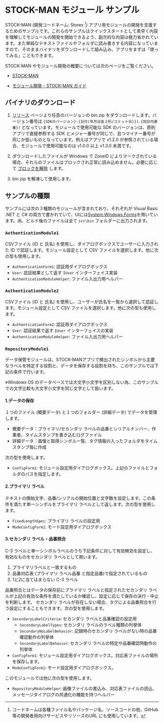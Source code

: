 # STOCK-MAN モジュール サンプル

STOCK-MAN   (開発コードネーム: Storex [^1]) アプリ用モジュールの開発を支援するためのサンプルです。これらのサンプルはクイックスタートとして素早く内容を理解してモジュールの開発を開始できるよう、副次的な内容は極力省かれています。また単純なテキストファイルやフォルダに読み書きする内容になっていますので、そのままバイナリをダウンロードして組み込み、アプリをまずは「使ってみる」こともできます。



STOCK-MAN やモジュール開発の概要については次のページをご覧ください。

- [STOCK-MAN](https://docs.serevo.net/stockman) 

- [モジュール開発 - STOCK-MAN ガイド](https://docs.serevo.net/stockman/modules-dev)

  

[^1]: コードネームは各種ファイル名やパッケージ名、ソースコードの他、GitHub 等の開発者用向けサービスやリソースのURL にも使用しています。

 

## バイナリのダウンロード

1. [リリース](https://github.com/serevo/storex-samples/releases) ページより任意のバージョンの bin.zip をダウンロードします。バージョン番号は `{SDKのバージョン}-{日付(年月日各２桁/コミット日)}(.{同日内連番})` となっています。モジュールで使用可能な SDK のバージョンは、原則アプリで直接参照する SDK とメジャー番号が同じで、且つマイナー番号が同じか低いものとなっています。例えばアプリで v1.2.0 が参照されている場合、モジュールで使用可能なのは v1.0.0 以上 v1.3.0 未満です。

2. ダウンロードしたファイルが Windows で ZoneID によりマークされている場合、それらのファイルはブロックされ正常に読み込めません。必要に応じて [ブロックを解除](https://learn.microsoft.com/ja-jp/deployoffice/security/internet-macros-blocked#guidance-on-allowing-vba-macros-to-run-in-files-you-trust) します。
3. bin.zip を解凍して使用します。



## サンプルの種類

サンプルには次の３種類のモジュールが含まれており、それぞれが Visual Basic .NET と C# の両方で書かれていて、UIには[System.Windows.Forms](https://learn.microsoft.com/ja-jp/dotnet/api/system.windows.forms.form?view=windowsdesktop-7.0)を用いています。尚、ビルド後のファイルは全て `src\bin` フォルダーに出力されます。




### `AuthenticationModule1`

CSVファイル (ID と 氏名)  を使用し、ダイアログボックスでユーザーに入力された ID で認証します。モジュール設定として CSV ファイルを選択します。他に次の型も使用します。
  - `AuthenticationForm1`: 認証用ダイアログボックス
  - `User`:  認証結果として返す `IUser` インターフェイス実装
  - `AuthenticationModuleHelper`:  ファイル入出力用ヘルパー



### `AuthenticationModule2`

CSVファイル (ID と 氏名)  を使用し、ユーザーが氏名を一覧から選択して認証します。モジュール設定として CSV ファイルを選択します。他に次の型も使用します。

  - `AuthenticationForm2`: 認証用ダイアログボックス
  - `User`:  認証結果で返す `IUser` インターフェイスの実装
  - `AuthenticationModuleHelper`:  ファイル入出力用ヘルパー



### `RepositoryModule1`

データ保管モジュールは、STOCK-MANアプリで検出されたシンボルから主要なラベルを特定する役割と、データを保存する役割を持ち、このサンプルでは下記の条件で行います。

※Windows OS のデータベースでは大文字小文字を区別しない為、このサンプルでの文字比較も大文字小文字を同じ文字として扱います。

#### 1.データの保存
１つのファイル (概要データ) と１つのフォルダー (詳細データ) でデータを管理します。
 - 概要データ：プライマリ/セカンダリ ラベルの品番とシリアルナンバー、作業者、タイムスタンプを書き込むログファイル
 - 詳細データ：画像と取得シンボル一覧、タグ情報の入ったフォルダをタイムスタンプ毎に作成

 次の型を使用します。

 - `ConfigForm1`: モジュール設定用ダイアログボックス。上記のファイルとフォルダのパスを指定します。

#### 2.プライマリ ラベル
 テキストの開始文字、品番/シリアルの開始位置と文字数を設定します。この条件を満たす単一シンボルをプライマリ ラベルとして返します。次の型を使用します。

 - `FixedLengthSpec`: プライマリ ラベルの設定用 
 - `ModeConfigForm1`: モード設定用ダイアログボックス 
 
#### 3.セカンダリ ラベル・品番照合
  C-3 ラベルと単一シンボルラベルのうち下記条件に対して有効無効を設定し、有効なものをセカンダリ ラベルとして用います。
 1. プライマリラベルと一致するもの
 2. 品番対応表 (プライマリ ラベル品番 と指定品番)で指定されているもの
 3. 1と2に当てはまらない C-3 ラベル

 品番照合とはデータの保存前にプライマリ ラベルと指定されたセカンダリ ラベルが上記の有効な条件を満たしているか確認し、設定に応じて保存の決行・中止を判断します。 セカンダリ ラベルが存在しない場合、タグによる品番照合を行う設定にすることもできます。次の型を使用します。
 
 - `SecondaryLabelCriteria`: セカンダリ ラベルと品番確認の設定用
	- `SecondaryLabelTypes`: セカンダリ ラベルのラベル種類の列挙体
	- `SecondaryNoLabelBehavior`: 記録時のセカンダリ ラベルがない時の品番確認動作の列挙体
	- `SecondaryLabelBehavior`: セカンダリ ラベルの特定や品番確認時動作の列挙体
 - `ConfigForm1`: モジュール設定用ダイアログボックス。対応表ファイルの場所を保存します。
 - `ModeConfigForm1`:  モード設定用ダイアログボックス。

 このモジュールでは他に次の型を使用します。
  - `RepositoryModuleHelper`: 画像ファイルの書込み、対応表ファイルの読込、メッセージダイアログの共通化の機能を持つヘルパー
